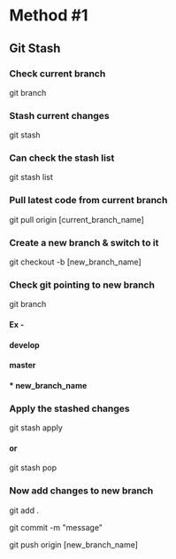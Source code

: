 # Method #1
## Git Stash

### Check current branch
git branch

### Stash current changes
git stash

### Can check the stash list
git stash list

### Pull latest code from current branch
git pull origin [current_branch_name]

### Create a new branch & switch to it
git checkout -b [new_branch_name]

### Check git pointing to new branch
git branch

#### Ex -
#### develop
#### master
#### * new_branch_name

### Apply the stashed changes
git stash apply
#### or
git stash pop

### Now add changes to new branch
git add .

git commit -m "message"

git push origin [new_branch_name]
